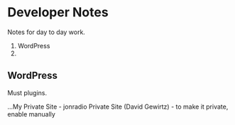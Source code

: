 # Developer Notes
Notes for day to day work.

1. WordPress
2. 

## WordPress
Must plugins.

...My Private Site - jonradio Private Site (David Gewirtz) - to make it private, enable manually


